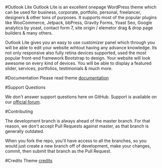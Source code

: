 #Outlook Lite
Outlook Lite is an excellent onepage WordPress theme which can be used for business, corporate, portfolio, personal, freelancer, designers & other tons of purposes. It supports most of the popular plugins like WooCommerce, Jetpack, bbPress, Gravity Forms, Yoast Seo, Google analytics by yoast, contact form 7, site origin / elemetor drag & drop page builders & many others. 

Outlook Lite gives you an easy to use customizer panel which through you will be able to edit your website wihtout having any advance knowledge. Its not only responsive also fully retina devices supported, used the most popular front-end framework Bootstrap to design. Your website will look awesome on every kind of devices. You will be able to display a featured slider, services, portfolios, testimonials & much more.

#Documentation
Please read theme [documentation](https://www.wpfreeware.com/docs/outlook-documentation/)

#Support Questions

We don't answer support questions here on GitHub. Support is available on our [official forum](https://www.wpfreeware.com/support-forums/forum/outlook-lite/).

#Contributing

The development branch is always ahead of the master branch. For that reason, we don't accept Pull Requests against master, as that branch is generally outdated.

When you fork the repo, you'll have access to all the branches, so you would just create a new branch off of development, make your changes, commit, then submit that branch as the Pull Request.

#Credits
Theme [credits](https://www.wpfreeware.com/docs/outlook-credits/)